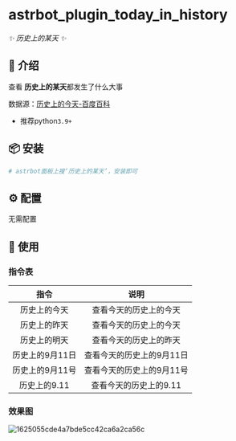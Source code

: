 

# astrbot_plugin_today_in_history

_✨ 历史上的某天 ✨_



## 📖 介绍

查看 **历史上的某天**都发生了什么大事

数据源：[历史上的今天-百度百科](https://baike.baidu.com/calendar/)


- 推荐python`3.9+`


## 📦 安装

```bash
# astrbot面板上搜‘历史上的某天’，安装即可

```

## ⚙️ 配置

无需配置


## 🎉 使用
### 指令表
|    指令     |       说明       |
|:---------:|:--------------:|
|  历史上的今天   |  查看今天的历史上的今天   |
|  历史上的昨天   |  查看今天的历史上的今天   |
|  历史上的明天   |  查看今天的历史上的昨天   |
| 历史上的9月11日 | 查看今天的历史上的9月11日 |
| 历史上的9月11号 | 查看今天的历史上的9月11号 |
| 历史上的9.11  | 查看今天的历史上的9.11  |


### 效果图

![1625055cde4a7bde5cc42ca6a2ca56c](https://github.com/user-attachments/assets/39389b65-e439-4a7f-abcf-e18c0ff551a0)



